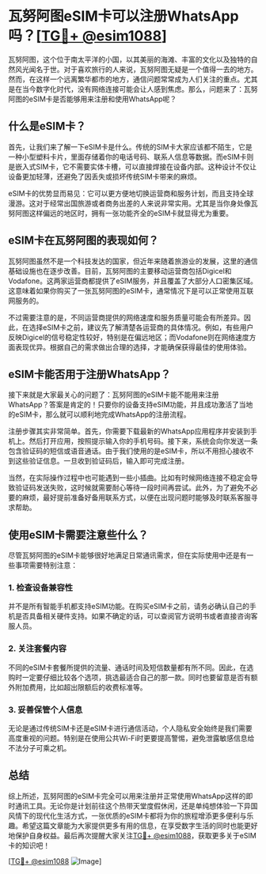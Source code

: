 # 瓦努阿图eSIM卡可以注册WhatsApp吗？[[TG💪+ @esim1088](https://t.me/s/esim1088)]

瓦努阿图，这个位于南太平洋的小国，以其美丽的海滩、丰富的文化以及独特的自然风光闻名于世。对于喜欢旅行的人来说，瓦努阿图无疑是一个值得一去的地方。然而，在这样一个远离繁华都市的地方，通信问题常常成为人们关注的重点。尤其是在当今数字化时代，没有网络连接可能会让人感到焦虑。那么，问题来了：瓦努阿图的eSIM卡是否能够用来注册和使用WhatsApp呢？

## 什么是eSIM卡？

首先，让我们来了解一下eSIM卡是什么。传统的SIM卡大家应该都不陌生，它是一种小型塑料卡片，里面存储着你的电话号码、联系人信息等数据。而eSIM卡则是嵌入式SIM卡，它不需要实体卡槽，可以直接焊接在设备内部。这种设计不仅让设备更加轻薄，还避免了因丢失或损坏传统SIM卡带来的麻烦。

eSIM卡的优势显而易见：它可以更方便地切换运营商和服务计划，而且支持全球漫游。这对于经常出国旅游或者商务出差的人来说非常实用。尤其是当你身处像瓦努阿图这样偏远的地区时，拥有一张功能齐全的eSIM卡就显得尤为重要。

## eSIM卡在瓦努阿图的表现如何？

瓦努阿图虽然不是一个科技发达的国家，但近年来随着旅游业的发展，这里的通信基础设施也在逐步改善。目前，瓦努阿图的主要移动运营商包括Digicel和Vodafone。这两家运营商都提供了eSIM服务，并且覆盖了大部分人口密集区域。这意味着如果你购买了一张瓦努阿图的eSIM卡，通常情况下是可以正常使用互联网服务的。

不过需要注意的是，不同运营商提供的网络速度和服务质量可能会有所差异。因此，在选择eSIM卡之前，建议先了解清楚各运营商的具体情况。例如，有些用户反映Digicel的信号稳定性较好，特别是在偏远地区；而Vodafone则在网络速度方面表现优异。根据自己的需求做出合理的选择，才能确保获得最佳的使用体验。

## eSIM卡能否用于注册WhatsApp？

接下来就是大家最关心的问题了：瓦努阿图的eSIM卡能不能用来注册WhatsApp？答案是肯定的！只要你的设备支持eSIM功能，并且成功激活了当地的eSIM卡，那么就可以顺利地完成WhatsApp的注册流程。

注册步骤其实非常简单。首先，你需要下载最新的WhatsApp应用程序并安装到手机上。然后打开应用，按照提示输入你的手机号码。接下来，系统会向你发送一条包含验证码的短信或语音通话。由于我们使用的是eSIM卡，所以不用担心接收不到这些验证信息。一旦收到验证码后，输入即可完成注册。

当然，在实际操作过程中也可能遇到一些小插曲。比如有时候网络连接不稳定会导致验证码发送失败，这时候就需要耐心等待一段时间再尝试。此外，为了避免不必要的麻烦，最好提前准备好备用联系方式，以便在出现问题时能够及时联系客服寻求帮助。

## 使用eSIM卡需要注意些什么？

尽管瓦努阿图的eSIM卡能够很好地满足日常通讯需求，但在实际使用中还是有一些事项需要特别注意：

### 1. 检查设备兼容性
并不是所有智能手机都支持eSIM功能。在购买eSIM卡之前，请务必确认自己的手机是否具备相关硬件支持。如果不确定的话，可以查阅官方说明书或者直接咨询客服人员。

### 2. 关注套餐内容
不同的eSIM卡套餐所提供的流量、通话时间及短信数量都有所不同。因此，在选购时一定要仔细比较各个选项，挑选最适合自己的那一款。同时也要留意是否有额外附加费用，比如超出限额后的收费标准等。

### 3. 妥善保管个人信息
无论是通过传统SIM卡还是eSIM卡进行通信活动，个人隐私安全始终是我们需要高度重视的问题。特别是在使用公共Wi-Fi时更要提高警惕，避免泄露敏感信息给不法分子可乘之机。

## 总结

综上所述，瓦努阿图的eSIM卡完全可以用来注册并正常使用WhatsApp这样的即时通讯工具。无论你是计划前往这个热带天堂度假休闲，还是单纯想体验一下异国风情下的现代化生活方式，一张优质的eSIM卡都将为你的旅程增添更多便利与乐趣。希望这篇文章能为大家提供更多有用的信息，在享受数字生活的同时也能更好地保护自身权益。最后再次提醒大家关注[TG💪+ @esim1088](https://t.me/s/esim1088)，获取更多关于eSIM卡的知识吧！

[[TG💪+ @esim1088](https://t.me/s/esim1088) ![Image](https://i.postimg.cc/4NQfJmqS/Snipaste-2025-05-13-00-14-12.png)]